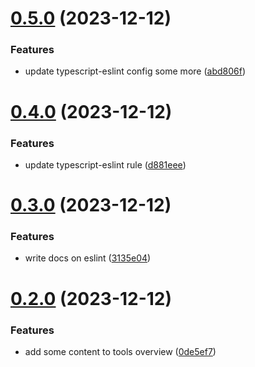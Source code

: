 # [0.5.0](https://github.com/VideoHexSoftware/devronomicon-tools/compare/v0.4.0...v0.5.0) (2023-12-12)


### Features

* update typescript-eslint config some more ([abd806f](https://github.com/VideoHexSoftware/devronomicon-tools/commit/abd806fa30229fb099d0579baeac9f0c35e22b6b))

# [0.4.0](https://github.com/VideoHexSoftware/devronomicon-tools/compare/v0.3.0...v0.4.0) (2023-12-12)


### Features

* update typescript-eslint rule ([d881eee](https://github.com/VideoHexSoftware/devronomicon-tools/commit/d881eee585474134bb00276bfe185e15bccdbaa8))

# [0.3.0](https://github.com/VideoHexSoftware/devronomicon-tools/compare/v0.2.0...v0.3.0) (2023-12-12)


### Features

* write docs on eslint ([3135e04](https://github.com/VideoHexSoftware/devronomicon-tools/commit/3135e0444d8d064868e7c6a246caba13205bb857))

# [0.2.0](https://github.com/VideoHexSoftware/devronomicon-tools/compare/v0.1.0...v0.2.0) (2023-12-12)


### Features

* add some content to tools overview ([0de5ef7](https://github.com/VideoHexSoftware/devronomicon-tools/commit/0de5ef7ea5f3dcf7b57e9c6f49a7eda5df0d887c))
